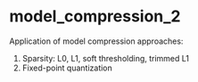 # model_compression_2

Application of model compression approaches:

1. Sparsity: L0, L1, soft thresholding, trimmed L1
2. Fixed-point quantization
